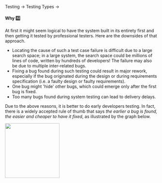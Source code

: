 <div id="path">Testing &rarr; Testing Types &rarr;</div>

<div id="title">

#### Why :two:

</div>

<div id="body">

At first it might seem logical to have the system built in its entirety first and then getting it tested by professional testers. Here are the downsides of that approach.

* Locating the cause of such a test case failure is difficult due to a large search space; in a large system, the search space could be millions of lines of code, written by hundreds of developers! The failure may also be due to multiple inter-related bugs.
* Fixing a bug found during such testing could result in major rework, especially if the bug originated during the design or during requirements specification (i.e. a faulty design or faulty requirements).
* One bug might 'hide' other bugs, which could emerge only after the first bug is fixed.
* Too many bugs found during system testing can lead to delivery delays.

Due to the above reasons, it is better to do early developers testing. In fact, there is a widely accepted rule of thumb that says _the earlier a bug is found, the easier and cheaper to have it fixed_, as illustrated by the graph below.

<img src="{{baseUrl}}/testing/testingTypes/developerTesting/why/images/diagram.png" height="180" />
<p/>

</div>

<div id="extras">

<include src="exercises.md" />

</div>


</div>
